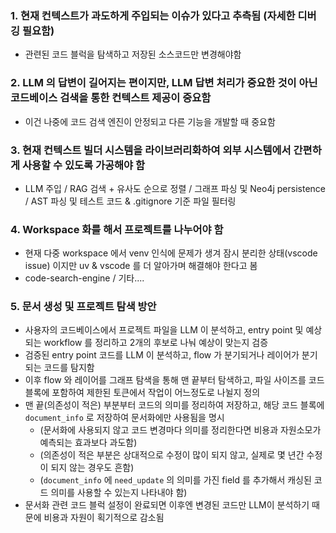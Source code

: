 ### 1. 현재 컨텍스트가 과도하게 주입되는 이슈가 있다고 추측됨 (자세한 디버깅 필요함)  
- 관련된 코드 블럭을 탐색하고 저장된 소스코드만 변경해야함  

### 2. LLM 의 답변이 길어지는 편이지만, LLM 답변 처리가 중요한 것이 아닌 코드베이스 검색을 통한 컨텍스트 제공이 중요함  
- 이건 나중에 코드 검색 엔진이 안정되고 다른 기능을 개발할 때 중요함  

### 3. 현재 컨텍스트 빌더 시스템을 라이브러리화하여 외부 시스템에서 간편하게 사용할 수 있도록 가공해야 함  
- LLM 주입 / RAG 검색 + 유사도 순으로 정렬 / 그래프 파싱 및 Neo4j persistence / AST 파싱 및 테스트 코드 & .gitignore 기준 파일 필터링  

### 4. Workspace 화를 해서 프로젝트를 나누어야 함  
- 현재 다중 workspace 에서 venv 인식에 문제가 생겨 잠시 분리한 상태(vscode issue) 이지만 uv & vscode 를 더 알아가며 해결해야 한다고 봄  
- code-search-engine / 기타....   

### 5. 문서 생성 및 프로젝트 탐색 방안  
- 사용자의 코드베이스에서 프로젝트 파일을 LLM 이 분석하고, entry point 및 예상되는 workflow 를 정리하고 2개의 후보로 나눠 예상이 맞는지 검증  
- 검증된 entry point 코드를 LLM 이 분석하고, flow 가 분기되거나 레이어가 분기되는 코드를 탐지함  
- 이후 flow 와 레이어를 그래프 탐색을 통해 맨 끝부터 탐색하고, 파일 사이즈를 코드 블록에 포함하여 제한된 토큰에서 작업이 어느정도로 나뉠지 정의  
- 맨 끝(의존성이 적은) 부분부터 코드의 의미를 정리하여 저장하고, 해당 코드 블록에 `document_info` 로 저장하여 문서화에만 사용됨을 명시  
  - (문서화에 사용되지 않고 코드 변경마다 의미를 정리한다면 비용과 자원소모가 예측되는 효과보다 과도함)  
  - (의존성이 적은 부분은 상대적으로 수정이 많이 되지 않고, 실제로 몇 년간 수정이 되지 않는 경우도 흔함)  
  - (`document_info` 에 `need_update` 의 의미를 가진 field 를 추가해서 캐싱된 코드 의미를 사용할 수 있는지 나타내야 함)  
- 문서화 관련 코드 블럭 설정이 완료되면 이후엔 변경된 코드만 LLM이 분석하기 때문에 비용과 자원이 획기적으로 감소됨  
